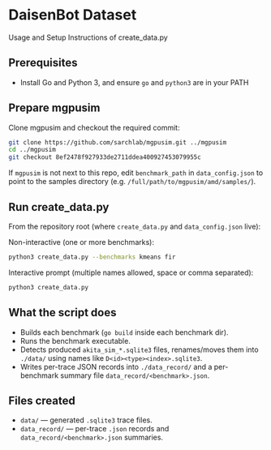 # DaisenBot Dataset

Usage and Setup Instructions of create_data.py

## Prerequisites
- Install Go and Python 3, and ensure `go` and `python3` are in your PATH

## Prepare mgpusim
Clone mgpusim and checkout the required commit:
```bash
git clone https://github.com/sarchlab/mgpusim.git ../mgpusim
cd ../mgpusim
git checkout 8ef2478f927933de2711ddea400927453079955c
```
If `mgpusim` is not next to this repo, edit `benchmark_path` in `data_config.json` to point to the samples directory (e.g. `/full/path/to/mgpusim/amd/samples/`).

## Run create_data.py
From the repository root (where `create_data.py` and `data_config.json` live):

Non-interactive (one or more benchmarks):
```bash
python3 create_data.py --benchmarks kmeans fir
```

Interactive prompt (multiple names allowed, space or comma separated):
```bash
python3 create_data.py
```

## What the script does
- Builds each benchmark (`go build` inside each benchmark dir).
- Runs the benchmark executable.
- Detects produced `akita_sim_*.sqlite3` files, renames/moves them into `./data/` using names like `D<id><type><index>.sqlite3`.
- Writes per-trace JSON records into `./data_record/` and a per-benchmark summary file `data_record/<benchmark>.json`.

## Files created
- `data/` — generated `.sqlite3` trace files.
- `data_record/` — per-trace `.json` records and `data_record/<benchmark>.json` summaries.
